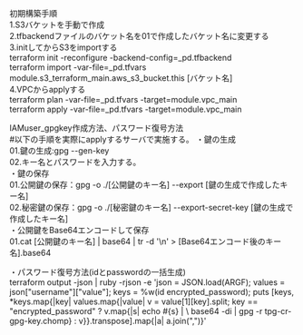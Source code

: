 初期構築手順  
1.S3バケットを手動で作成  
2.tfbackendファイルのバケット名を01で作成したバケット名に変更する  
3.initしてからS3をimportする  
terraform init -reconfigure -backend-config=_pd.tfbackend  
terraform import -var-file=_pd.tfvars module.s3_terraform_main.aws_s3_bucket.this [バケット名]  
4.VPCからapplyする  
terraform plan -var-file=_pd.tfvars -target=module.vpc_main  
terraform apply -var-file=_pd.tfvars -target=module.vpc_main  
  
  
IAMuser_gpgkey作成方法、パスワード復号方法  
#以下の手順を実際にapplyするサーバで実施する。 ・鍵の生成  
01.鍵の生成:gpg --gen-key  
02.キー名とパスワードを入力する。  
・鍵の保存  
01.公開鍵の保存：gpg -o ./[公開鍵のキー名] --export [鍵の生成で作成したキー名]  
02.秘密鍵の保存：gpg -o ./[秘密鍵のキー名] --export-secret-key [鍵の生成で作成したキー名]  
・公開鍵をBase64エンコードして保存  
01.cat [公開鍵のキー名] | base64 | tr -d '\n' > [Base64エンコード後のキー名].base64  
  
・パスワード復号方法(idとpasswordの一括生成)  
terraform output -json | ruby -rjson -e 'json = JSON.load(ARGF); values =
json["username"]["value"]; keys = %w(id encrypted_password); puts
[keys, *keys.map{|key| values.map{|value| v = value[1][key].split;
key == "encrypted_password" ? v.map{|s| echo #{s} | \ base64 -di | gpg -r tpg-cr-gpg-key.chomp} : v}}.transpose].map{|a| a.join(",")}'